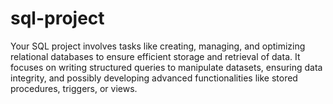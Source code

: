# sql-project
Your SQL project involves tasks like creating, managing, and optimizing relational databases to ensure efficient storage and retrieval of data. It focuses on writing structured queries to manipulate datasets, ensuring data integrity, and possibly developing advanced functionalities like stored procedures, triggers, or views.
